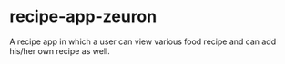 # recipe-app-zeuron
A recipe app in which a user can view various food recipe and can add his/her own recipe as well.
